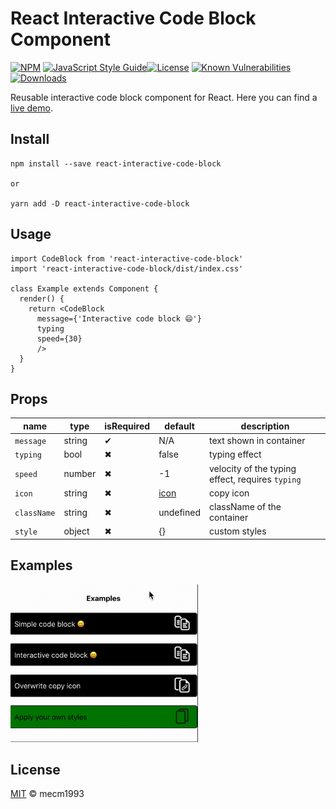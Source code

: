 # React Interactive Code Block Component

[![NPM](https://img.shields.io/npm/v/react-interactive-code-block.svg)](https://www.npmjs.com/package/react-interactive-code-block) [![JavaScript Style Guide](https://img.shields.io/badge/code_style-standard-brightgreen.svg)](https://standardjs.com)[![License](https://img.shields.io/badge/license-MIT-brightgreen.svg)](https://raw.githubusercontent.com/mecm1993/react-interactive-code-block/master/LICENSE)
[![Known Vulnerabilities](https://snyk.io/test/github/mecm1993/react-interactive-code-block/badge.svg)](https://snyk.io/test/github/mecm1993/react-interactive-code-block)[![Downloads](https://img.shields.io/npm/dt/react-interactive-code-block.svg)](https://www.npmjs.com/package/react-interactive-code-block)

Reusable interactive code block component for React. Here you can find a [live demo](https://dockerexplorer.now.sh/).

## Install

```
npm install --save react-interactive-code-block

or

yarn add -D react-interactive-code-block
```

## Usage

```tsx
import CodeBlock from 'react-interactive-code-block'
import 'react-interactive-code-block/dist/index.css'

class Example extends Component {
  render() {
    return <CodeBlock
      message={'Interactive code block 😄'}
      typing
      speed={30}
      />
  }
}
```

## Props

| name              | type    | isRequired | default   | description                                              |
| ----------------- | ------- | ---------- | --------- | -------------------------------------------------------- |
| `message`         | string  | ✔          | N/A       | text shown in container                                  |
| `typing`          | bool    | ✖          | false     | typing effect                                            |
| `speed`           | number  | ✖          | -1        | velocity of the typing effect, requires `typing`         |
| `icon`            | string  | ✖          | [icon](https://rb.gy/c9wi3z)      | copy icon |
| `className`       | string  | ✖          | undefined | className of the container                               |
| `style`           | object  | ✖          | {}        | custom styles                                            |

## Examples

<img src="./docs/ricd.gif" width="300">

## License

[MIT](./LICENSE) © mecm1993
